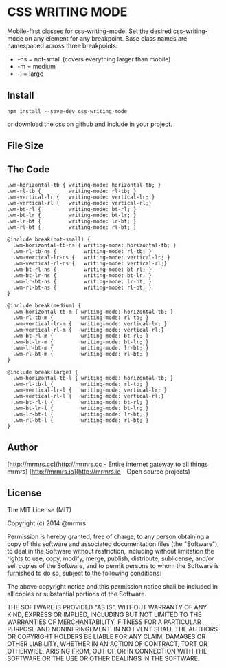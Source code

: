 # CSS WRITING MODE

  Mobile-first classes for css-writing-mode.
  Set the desired css-writing-mode on any element for any breakpoint.
  Base class names are namespaced across three breakpoints:

*  -ns = not-small (covers everything larger than mobile)
*  -m  = medium
*  -l  = large

## Install
```
npm install --save-dev css-writing-mode
```
or download the css on github and include in your project.

## File Size


## The Code
```
.wm-horizontal-tb { writing-mode: horizontal-tb; }
.wm-rl-tb {         writing-mode: rl-tb; }
.wm-vertical-lr {   writing-mode: vertical-lr; }
.wm-vertical-rl {   writing-mode: vertical-rl;}
.wm-bt-rl {         writing-mode: bt-rl; }
.wm-bt-lr {         writing-mode: bt-lr; }
.wm-lr-bt {         writing-mode: lr-bt; }
.wm-rl-bt {         writing-mode: rl-bt; }

@include break(not-small) {
  .wm-horizontal-tb-ns { writing-mode: horizontal-tb; }
  .wm-rl-tb-ns {         writing-mode: rl-tb; }
  .wm-vertical-lr-ns {   writing-mode: vertical-lr; }
  .wm-vertical-rl-ns {   writing-mode: vertical-rl;}
  .wm-bt-rl-ns {         writing-mode: bt-rl; }
  .wm-bt-lr-ns {         writing-mode: bt-lr; }
  .wm-lr-bt-ns {         writing-mode: lr-bt; }
  .wm-rl-bt-ns {         writing-mode: rl-bt; }
}

@include break(medium) {
  .wm-horizontal-tb-m { writing-mode: horizontal-tb; }
  .wm-rl-tb-m {         writing-mode: rl-tb; }
  .wm-vertical-lr-m {   writing-mode: vertical-lr; }
  .wm-vertical-rl-m {   writing-mode: vertical-rl;}
  .wm-bt-rl-m {         writing-mode: bt-rl; }
  .wm-bt-lr-m {         writing-mode: bt-lr; }
  .wm-lr-bt-m {         writing-mode: lr-bt; }
  .wm-rl-bt-m {         writing-mode: rl-bt; }
}

@include break(large) {
  .wm-horizontal-tb-l { writing-mode: horizontal-tb; }
  .wm-rl-tb-l {         writing-mode: rl-tb; }
  .wm-vertical-lr-l {   writing-mode: vertical-lr; }
  .wm-vertical-rl-l {   writing-mode: vertical-rl;}
  .wm-bt-rl-l {         writing-mode: bt-rl; }
  .wm-bt-lr-l {         writing-mode: bt-lr; }
  .wm-lr-bt-l {         writing-mode: lr-bt; }
  .wm-rl-bt-l {         writing-mode: rl-bt; }
}

```

## Author

[http://mrmrs.cc](http://mrmrs.cc - Entire internet gateway to all things mrmrs)
[http://mrmrs.io](http://mrmrs.io - Open source projects)

## License

The MIT License (MIT)

Copyright (c) 2014 @mrmrs

Permission is hereby granted, free of charge, to any person obtaining a copy
of this software and associated documentation files (the "Software"), to deal
in the Software without restriction, including without limitation the rights
to use, copy, modify, merge, publish, distribute, sublicense, and/or sell
copies of the Software, and to permit persons to whom the Software is
furnished to do so, subject to the following conditions:

The above copyright notice and this permission notice shall be included in
all copies or substantial portions of the Software.

THE SOFTWARE IS PROVIDED "AS IS", WITHOUT WARRANTY OF ANY KIND, EXPRESS OR
IMPLIED, INCLUDING BUT NOT LIMITED TO THE WARRANTIES OF MERCHANTABILITY,
FITNESS FOR A PARTICULAR PURPOSE AND NONINFRINGEMENT. IN NO EVENT SHALL THE
AUTHORS OR COPYRIGHT HOLDERS BE LIABLE FOR ANY CLAIM, DAMAGES OR OTHER
LIABILITY, WHETHER IN AN ACTION OF CONTRACT, TORT OR OTHERWISE, ARISING FROM,
OUT OF OR IN CONNECTION WITH THE SOFTWARE OR THE USE OR OTHER DEALINGS IN
THE SOFTWARE.

